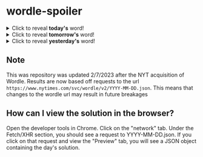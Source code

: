 # wordle-spoiler

<details>
  <summary>Click to reveal <b>today's</b> word!</summary>
  <br>
  <b> actor </b>
</details>

<details>
  <summary>Click to reveal <b>tomorrow's</b> word!</summary>
  <br>
  <b> meant </b>
</details>

<details>
  <summary>Click to reveal <b>yesterday's</b> word!</summary>
  <br>
  <b> leash </b>
</details>

## Note
This was repository was updated 2/7/2023 after the NYT acquisition of Wordle. Results are now based off requests to the url `https://www.nytimes.com/svc/wordle/v2/YYYY-MM-DD.json`. This means that changes to the wordle url may result in future breakages

## How can I view the solution in the browser?
Open the developer tools in Chrome. Click on the "network" tab. Under the Fetch/XHR section, you should see a request to YYYY-MM-DD.json. If you click on that request and view the "Preview" tab, you will see a JSON object containing the day's solution.
